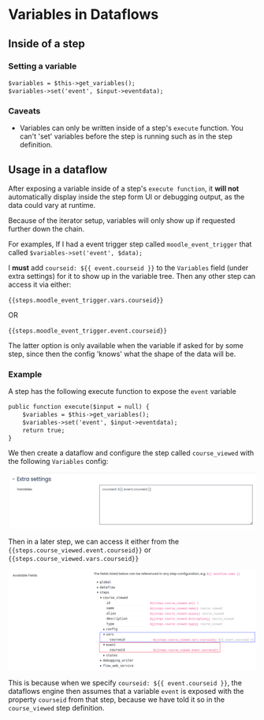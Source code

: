 # Variables in Dataflows

## Inside of a step
### Setting a variable
```
$variables = $this->get_variables();
$variables->set('event', $input->eventdata);
```

### Caveats
- Variables can only be written inside of a step's `execute` function. You can't 'set' variables before the step is running such as in the step definition.

## Usage in a dataflow
After exposing a variable inside of a step's `execute function`, it **will not** automatically display inside the step form UI or debugging output, as the data could vary at runtime.

Because of the iterator setup, variables will only show up if requested further down the chain.

For examples, If I had a event trigger step called `moodle_event_trigger` that called `$variables->set('event', $data);`

I **must** add `courseid: ${{ event.courseid }}` to the `Variables` field (under extra settings) for it to show up in the variable tree. Then any other step can access it via either:

`{{steps.moodle_event_trigger.vars.courseid}}`

OR

`{{steps.moodle_event_trigger.event.courseid}}`

The latter option is only available when the variable if asked for by some step, since then the config 'knows' what the shape of the data will be.

### Example
A step has the following execute function to expose the `event` variable
```
public function execute($input = null) {
    $variables = $this->get_variables();
    $variables->set('event', $input->eventdata);
    return true;
}
```
We then create a dataflow and configure the step called `course_viewed` with the following `Variables` config:

![image](./pix/expose_variables.png)

Then in a later step, we can access it either from the `{{steps.course_viewed.event.courseid}}` or `{{steps.course_viewed.vars.courseid}}`

![image](./pix/variable_tree.png)

This is because when we specify `courseid: ${{ event.courseid }}`, the dataflows engine then assumes that a variable `event` is exposed with the property `courseid` from that step, because we have told it so in the `course_viewed` step definition.